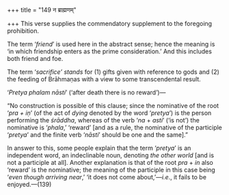+++
title = "149 न ब्राह्मणम्"

+++
This verse supplies the commendatory supplement to the foregoing
prohibition.

The term ‘*friend*’ is used here in the abstract sense; hence the
meaning is ‘in which friendship enters as the prime consideration.’ And
this includes both friend and foe.

The term ‘*sacrifice’ stands* for (1) gifts given with reference to gods
and (2) the feeding of Brāhmaṇas with a view to some transcendental
result.

‘*Pretya phalam nāsti*’ (‘after death there is no reward’)—

“No construction is possible of this clause; since the nominative of the
root ‘*pra + iṇ*’ (of the act of *dying* denoted by the word ‘*pretya*’)
is the person performing the *śrāddha*, whereas of the verb ‘*na* +
*asti*’ (‘is not’) the nominative is ‘*phala*,’ ‘reward’ \[and as a
rule, the nominative of the participle ‘*pretya*’ and the finite verb
‘*nāsti*’ should be one and the same\].”

In answer to this, some people explain that the term ‘*pretya*’ is an
independent word, an indeclinable noun, denoting *the other world* \[and
is not a participle at all\]. Another explanation is that of the root
*pra* + *in* also ‘reward’ is the nominative; the meaning of the
participle in this case being ‘*even though arriving near*,’ ‘it does
not come about,’—*i.e*., it fails to be enjoyed.—(139)


